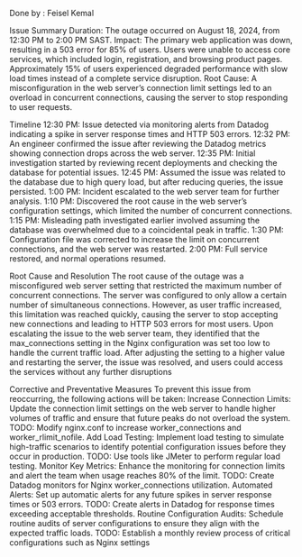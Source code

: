 Done by : Feisel Kemal

Issue Summary
Duration: The outage occurred on August 18, 2024, from 12:30 PM to 2:00 PM SAST.
Impact: The primary web application was down, resulting in a 503 error for 85% of users. Users were unable to access core services, which included login, registration, and browsing product pages. Approximately 15% of users experienced degraded performance with slow load times instead of a complete service disruption.
Root Cause: A misconfiguration in the web server’s connection limit settings led to an overload in concurrent connections, causing the server to stop responding to user requests.

Timeline
12:30 PM: Issue detected via monitoring alerts from Datadog indicating a spike in server response times and HTTP 503 errors.
12:32 PM: An engineer confirmed the issue after reviewing the Datadog metrics showing connection drops across the web server.
12:35 PM: Initial investigation started by reviewing recent deployments and checking the database for potential issues.
12:45 PM: Assumed the issue was related to the database due to high query load, but after reducing queries, the issue persisted.
1:00 PM: Incident escalated to the web server team for further analysis.
1:10 PM: Discovered the root cause in the web server’s configuration settings, which limited the number of concurrent connections.
1:15 PM: Misleading path investigated earlier involved assuming the database was overwhelmed due to a coincidental peak in traffic.
1:30 PM: Configuration file was corrected to increase the limit on concurrent connections, and the web server was restarted.
2:00 PM: Full service restored, and normal operations resumed.

Root Cause and Resolution
The root cause of the outage was a misconfigured web server setting that restricted the maximum number of concurrent connections. The server was configured to only allow a certain number of simultaneous connections. However, as user traffic increased, this limitation was reached quickly, causing the server to stop accepting new connections and leading to HTTP 503 errors for most users.
Upon escalating the issue to the web server team, they identified that the max_connections setting in the Nginx configuration was set too low to handle the current traffic load. After adjusting the setting to a higher value and restarting the server, the issue was resolved, and users could access the services without any further disruptions



Corrective and Preventative Measures
To prevent this issue from reoccurring, the following actions will be taken:
Increase Connection Limits: Update the connection limit settings on the web server to handle higher volumes of traffic and ensure that future peaks do not overload the system.
TODO: Modify nginx.conf to increase worker_connections and worker_rlimit_nofile.
Add Load Testing: Implement load testing to simulate high-traffic scenarios to identify potential configuration issues before they occur in production.
TODO: Use tools like JMeter to perform regular load testing.
Monitor Key Metrics: Enhance the monitoring for connection limits and alert the team when usage reaches 80% of the limit.
TODO: Create Datadog monitors for Nginx worker_connections utilization.
Automated Alerts: Set up automatic alerts for any future spikes in server response times or 503 errors.
TODO: Create alerts in Datadog for response times exceeding acceptable thresholds.
Routine Configuration Audits: Schedule routine audits of server configurations to ensure they align with the expected traffic loads.
TODO: Establish a monthly review process of critical configurations such as Nginx settings





